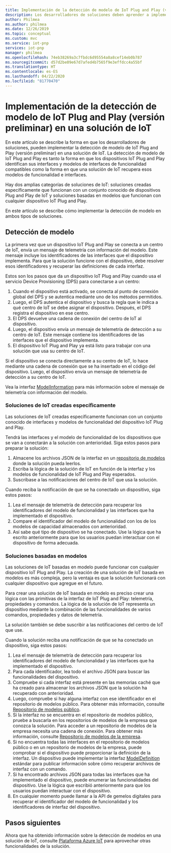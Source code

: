 ```yaml
---
title: Implementación de la detección de modelo de IoT Plug and Play (versión preliminar) | Microsoft Docs
description: Los desarrolladores de soluciones deben aprender a implementar la detección de modelo de IoT Plug and Play en las soluciones.
author: Philmea
ms.author: philmea
ms.date: 12/26/2019
ms.topic: conceptual
ms.custom: mvc
ms.service: iot-pnp
services: iot-pnp
manager: philmea
ms.openlocfilehash: 74eb38269a3c7fbdc6d95554a8a8cef14eb0b787
ms.sourcegitcommit: d57d2be09e67d7afed4b7565f9e3effdcc4a55bf
ms.translationtype: HT
ms.contentlocale: es-ES
ms.lasthandoff: 04/22/2020
ms.locfileid: "81770470"
---
```

# <a name="implement-iot-plug-and-play-preview-model-discovery-in-an-iot-solution"></a>Implementación de la detección de modelo de IoT Plug and Play (versión preliminar) en una solución de IoT

En este artículo se describe la forma en que los desarrolladores de soluciones, pueden implementar la detección de modelo de IoT Plug and Play (versión preliminar) en una solución de IoT.  La detección de modelo de IoT Plug and Play es tanto la forma en que los dispositivos IoT Plug and Play identifican sus interfaces y modelos de interfaces de funcionalidad compatibles como la forma en que una solución de IoT recupera esos modelos de funcionalidad e interfaces.

Hay dos amplias categorías de soluciones de IoT: soluciones creadas específicamente que funcionan con un conjunto conocido de dispositivos Plug and Play de IoT y soluciones basadas en modelos que funcionan con cualquier dispositivo IoT Plug and Play.

En este artículo se describe cómo implementar la detección de modelo en ambos tipos de soluciones.

## <a name="model-discovery"></a>Detección de modelo

La primera vez que un dispositivo IoT Plug and Play se conecta a un centro de IoT, envía un mensaje de telemetría con información del modelo. Este mensaje incluye los identificadores de las interfaces que el dispositivo implementa. Para que la solución funcione con el dispositivo, debe resolver esos identificadores y recuperar las definiciones de cada interfaz.

Estos son los pasos que da un dispositivo IoT Plug and Play cuando usa el servicio Device Provisioning (DPS) para conectarse a un centro:

1. Cuando el dispositivo está activado, se conecta al punto de conexión global del DPS y se autentica mediante uno de los métodos permitidos.
1. Luego, el DPS autentica el dispositivo y busca la regla que le indica a qué centro de IoT se debe asignar el dispositivo. Después, el DPS registra el dispositivo en ese centro.
1. El DPS devuelve una cadena de conexión del centro de IoT al dispositivo.
1. Luego, el dispositivo envía un mensaje de telemetría de detección a su centro de IoT. Este mensaje contiene los identificadores de las interfaces que el dispositivo implementa.
1. El dispositivo IoT Plug and Play ya está listo para trabajar con una solución que usa su centro de IoT.

Si el dispositivo se conecta directamente a su centro de IoT, lo hace mediante una cadena de conexión que se ha insertado en el código del dispositivo. Luego, el dispositivo envía un mensaje de telemetría de detección a su centro de IoT.

Vea la interfaz [ModelInformation](concepts-common-interfaces.md) para más información sobre el mensaje de telemetría con información del modelo.

### <a name="purpose-built-iot-solutions"></a>Soluciones de IoT creadas específicamente

Las soluciones de IoT creadas específicamente funcionan con un conjunto conocido de interfaces y modelos de funcionalidad del dispositivo IoT Plug and Play.

Tendrá las interfaces y el modelo de funcionalidad de los dispositivos que se van a conectarán a la solución con anterioridad. Siga estos pasos para preparar la solución:

1. Almacene los archivos JSON de la interfaz en un [repositorio de modelos](./howto-manage-models.md) donde la solución pueda leerlos.
1. Escriba la lógica de la solución de IoT en función de la interfaz y los modelos de funcionalidad de IoT Plug and Play esperados.
1. Suscríbase a las notificaciones del centro de IoT que usa la solución.

Cuando reciba la notificación de que se ha conectado un dispositivo, siga estos pasos:

1. Lea el mensaje de telemetría de detección para recuperar los identificadores del modelo de funcionalidad y las interfaces que ha implementado el dispositivo.
1. Compare el identificador del modelo de funcionalidad con los de los modelos de capacidad almacenados con anterioridad.
1. Así sabe qué tipo de dispositivo se ha conectado. Use la lógica que ha escrito anteriormente para que los usuarios puedan interactuar con el dispositivo de forma adecuada.

### <a name="model-driven-solutions"></a>Soluciones basadas en modelos

Las soluciones de IoT basadas en modelo puede funcionar con cualquier dispositivo IoT Plug and Play. La creación de una solución de IoT basada en modelos es más compleja, pero la ventaja es que la solución funcionará con cualquier dispositivo que agregue en el futuro.

Para crear una solución de IoT basada en modelo es preciso crear una lógica con las primitivas de la interfaz de IoT Plug and Play: telemetría, propiedades y comandos. La lógica de la solución de IoT representa un dispositivo mediante la combinación de las funcionalidades de varios comandos, propiedades y datos de telemetría.

La solución también se debe suscribir a las notificaciones del centro de IoT que use.

Cuando la solución reciba una notificación de que se ha conectado un dispositivo, siga estos pasos:

1. Lea el mensaje de telemetría de detección para recuperar los identificadores del modelo de funcionalidad y las interfaces que ha implementado el dispositivo.
1. Para cada identificador, lea todo el archivo JSON para buscar las funcionalidades del dispositivo.
1. Compruebe si cada interfaz está presente en las memorias caché que ha creado para almacenar los archivos JSON que la solución ha recuperado con anterioridad.
1. Luego, compruebe si hay alguna interfaz con ese identificador en el repositorio de modelos público. Para obtener más información, consulte [Repositorio de modelos público](howto-manage-models.md).
1. Si la interfaz no se encuentra en el repositorio de modelos público, pruebe a buscarla en los repositorios de modelos de la empresa que conozca la solución. Para acceder a un repositorio de modelos de la empresa necesita una cadena de conexión. Para obtener más información, consulte [Repositorio de modelos de la empresa](howto-manage-models.md).
1. Si no encuentra todas las interfaces en el repositorio de modelos público o en un repositorio de modelos de la empresa, puede comprobar si el dispositivo puede proporcionar la definición de la interfaz. Un dispositivo puede implementar la interfaz [ModelDefinition](concepts-common-interfaces.md) estándar para publicar información sobre cómo recuperar archivos de interfaz con un comando.
1. Si ha encontrado archivos JSON para todas las interfaces que ha implementado el dispositivo, puede enumerar las funcionalidades del dispositivo. Use la lógica que escribió anteriormente para que los usuarios puedan interactuar con el dispositivo.
1. En cualquier momento puede llamar a la API de gemelos digitales para recuperar el identificador del modelo de funcionalidad y los identificadores de interfaz del dispositivo.

## <a name="next-steps"></a>Pasos siguientes

Ahora que ha obtenido información sobre la detección de modelos en una solución de IoT, consulte [Plataforma Azure IoT](overview-iot-plug-and-play.md) para aprovechar otras funcionalidades de la solución.
